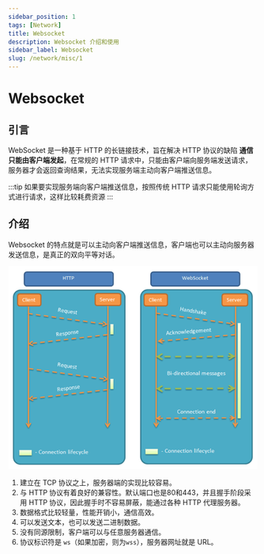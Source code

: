 ```yaml
---
sidebar_position: 1
tags: [Network]
title: Websocket
description: Websocket 介绍和使用
sidebar_label: Websocket
slug: /network/misc/1
---
```

# Websocket
## 引言
WebSocket 是一种基于 HTTP 的长链接技术，旨在解决 HTTP 协议的缺陷 **通信只能由客户端发起**，在常规的 HTTP 请求中，只能由客户端向服务端发送请求，服务器才会返回查询结果，无法实现服务端主动向客户端推送信息。

:::tip
如果要实现服务端向客户端推送信息，按照传统 HTTP 请求只能使用轮询方式进行请求，这样比较耗费资源
:::

## 介绍
Websocket 的特点就是可以主动向客户端推送信息，客户端也可以主动向服务器发送信息，是真正的双向平等对话。

![20240613110136](https://raw.githubusercontent.com/Guardian-JTZ/Image/main/img/20240613110136.png)

1. 建立在 TCP 协议之上，服务器端的实现比较容易。
2. 与 HTTP 协议有着良好的兼容性。默认端口也是80和443，并且握手阶段采用 HTTP 协议，因此握手时不容易屏蔽，能通过各种 HTTP 代理服务器。
3. 数据格式比较轻量，性能开销小，通信高效。
4. 可以发送文本，也可以发送二进制数据。
5. 没有同源限制，客户端可以与任意服务器通信。
6. 协议标识符是 `ws`（如果加密，则为`wss`），服务器网址就是 URL。

